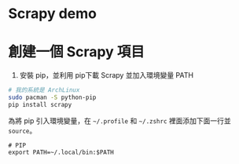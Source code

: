 Scrapy demo
===

# 創建一個 Scrapy 項目

1. 安裝 pip，並利用 pip下載 Scrapy 並加入環境變量 PATH

```zsh
# 我的系統是 ArchLinux
sudo pacman -S python-pip
pip install scrapy
```

為將 pip 引入環境變量，在 `~/.profile` 和 `~/.zshrc` 裡面添加下面一行並 `source`。

```
# PIP
export PATH=~/.local/bin:$PATH
```